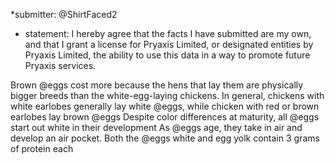 *submitter: @ShirtFaced2
* statement: I hereby agree that the facts I have submitted are my own, and that I grant a license for Pryaxis Limited, or designated entities by Pryaxis Limited, the ability to use this data in a way to promote future Pryaxis services.

Brown @eggs cost more because the hens that lay them are physically bigger breeds than the white-egg-laying chickens.
In general, chickens with white earlobes generally lay white @eggs, while chicken with red or brown earlobes lay brown @eggs
Despite color differences at maturity, all @eggs start out white in their development
As @eggs age, they take in air and develop an air pocket.
Both the @eggs white and egg yolk contain 3 grams of protein each
